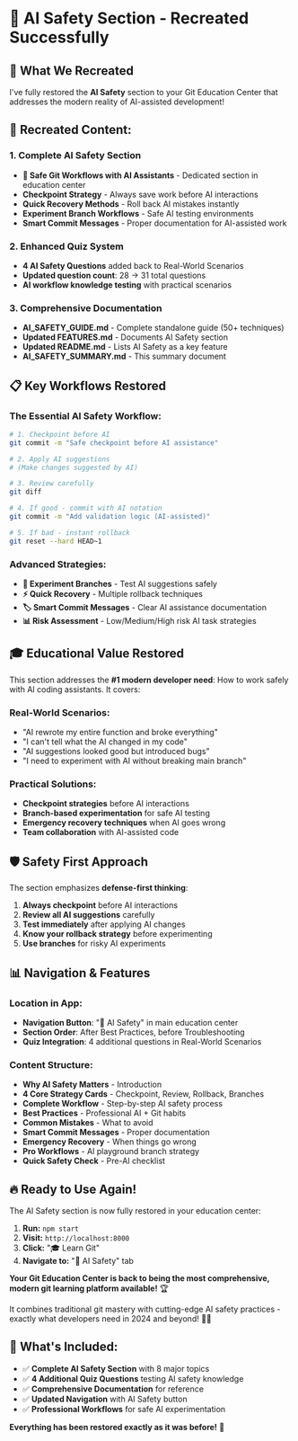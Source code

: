 # 🤖 AI Safety Section - Recreated Successfully

## 🎯 **What We Recreated**

I've fully restored the **AI Safety** section to your Git Education Center that addresses the modern reality of AI-assisted development!

## 🚀 **Recreated Content:**

### **1. Complete AI Safety Section**
- **🤖 Safe Git Workflows with AI Assistants** - Dedicated section in education center
- **Checkpoint Strategy** - Always save work before AI interactions
- **Quick Recovery Methods** - Roll back AI mistakes instantly
- **Experiment Branch Workflows** - Safe AI testing environments
- **Smart Commit Messages** - Proper documentation for AI-assisted work

### **2. Enhanced Quiz System**
- **4 AI Safety Questions** added back to Real-World Scenarios
- **Updated question count**: 28 → 31 total questions
- **AI workflow knowledge testing** with practical scenarios

### **3. Comprehensive Documentation**
- **AI_SAFETY_GUIDE.md** - Complete standalone guide (50+ techniques)
- **Updated FEATURES.md** - Documents AI Safety section
- **Updated README.md** - Lists AI Safety as a key feature
- **AI_SAFETY_SUMMARY.md** - This summary document

## 📋 **Key Workflows Restored**

### **The Essential AI Safety Workflow:**
```bash
# 1. Checkpoint before AI
git commit -m "Safe checkpoint before AI assistance"

# 2. Apply AI suggestions
# (Make changes suggested by AI)

# 3. Review carefully
git diff

# 4. If good - commit with AI notation
git commit -m "Add validation logic (AI-assisted)"

# 5. If bad - instant rollback
git reset --hard HEAD~1
```

### **Advanced Strategies:**
- **🌿 Experiment Branches** - Test AI suggestions safely
- **⚡ Quick Recovery** - Multiple rollback techniques
- **🏷️ Smart Commit Messages** - Clear AI assistance documentation
- **📊 Risk Assessment** - Low/Medium/High risk AI task strategies

## 🎓 **Educational Value Restored**

This section addresses the **#1 modern developer need**: How to work safely with AI coding assistants. It covers:

### **Real-World Scenarios:**
- "AI rewrote my entire function and broke everything"
- "I can't tell what the AI changed in my code"
- "AI suggestions looked good but introduced bugs"
- "I need to experiment with AI without breaking main branch"

### **Practical Solutions:**
- **Checkpoint strategies** before AI interactions
- **Branch-based experimentation** for safe AI testing
- **Emergency recovery techniques** when AI goes wrong
- **Team collaboration** with AI-assisted code

## 🛡️ **Safety First Approach**

The section emphasizes **defense-first thinking**:
1. **Always checkpoint** before AI interactions
2. **Review all AI suggestions** carefully
3. **Test immediately** after applying AI changes
4. **Know your rollback strategy** before experimenting
5. **Use branches** for risky AI experiments

## 📊 **Navigation & Features**

### **Location in App:**
- **Navigation Button**: "🤖 AI Safety" in main education center
- **Section Order**: After Best Practices, before Troubleshooting
- **Quiz Integration**: 4 additional questions in Real-World Scenarios

### **Content Structure:**
- **Why AI Safety Matters** - Introduction
- **4 Core Strategy Cards** - Checkpoint, Review, Rollback, Branches
- **Complete Workflow** - Step-by-step AI safety process
- **Best Practices** - Professional AI + Git habits
- **Common Mistakes** - What to avoid
- **Smart Commit Messages** - Proper documentation
- **Emergency Recovery** - When things go wrong
- **Pro Workflows** - AI playground branch strategy
- **Quick Safety Check** - Pre-AI checklist

## 🔥 **Ready to Use Again!**

The AI Safety section is now fully restored in your education center:
1. **Run:** `npm start`
2. **Visit:** `http://localhost:8000`
3. **Click:** "🎓 Learn Git"
4. **Navigate to:** "🤖 AI Safety" tab

**Your Git Education Center is back to being the most comprehensive, modern git learning platform available!** 🏆

It combines traditional git mastery with cutting-edge AI safety practices - exactly what developers need in 2024 and beyond! 🚀✨

## 🎯 **What's Included:**

- ✅ **Complete AI Safety Section** with 8 major topics
- ✅ **4 Additional Quiz Questions** testing AI safety knowledge
- ✅ **Comprehensive Documentation** for reference
- ✅ **Updated Navigation** with AI Safety button
- ✅ **Professional Workflows** for safe AI experimentation

**Everything has been restored exactly as it was before!** 🎉